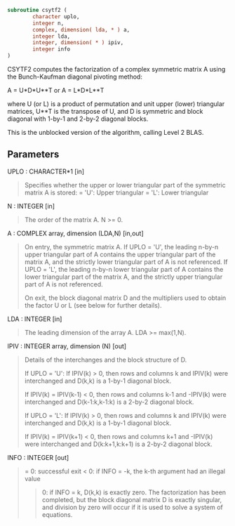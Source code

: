 ```fortran
subroutine csytf2 (
        character uplo,
        integer n,
        complex, dimension( lda, * ) a,
        integer lda,
        integer, dimension( * ) ipiv,
        integer info
)
```

CSYTF2 computes the factorization of a complex symmetric matrix A
using the Bunch-Kaufman diagonal pivoting method:

A = U\*D\*U\*\*T  or  A = L\*D\*L\*\*T

where U (or L) is a product of permutation and unit upper (lower)
triangular matrices, U\*\*T is the transpose of U, and D is symmetric and
block diagonal with 1-by-1 and 2-by-2 diagonal blocks.

This is the unblocked version of the algorithm, calling Level 2 BLAS.

## Parameters
UPLO : CHARACTER\*1 [in]
> Specifies whether the upper or lower triangular part of the
> symmetric matrix A is stored:
> = 'U':  Upper triangular
> = 'L':  Lower triangular

N : INTEGER [in]
> The order of the matrix A.  N >= 0.

A : COMPLEX array, dimension (LDA,N) [in,out]
> On entry, the symmetric matrix A.  If UPLO = 'U', the leading
> n-by-n upper triangular part of A contains the upper
> triangular part of the matrix A, and the strictly lower
> triangular part of A is not referenced.  If UPLO = 'L', the
> leading n-by-n lower triangular part of A contains the lower
> triangular part of the matrix A, and the strictly upper
> triangular part of A is not referenced.
> 
> On exit, the block diagonal matrix D and the multipliers used
> to obtain the factor U or L (see below for further details).

LDA : INTEGER [in]
> The leading dimension of the array A.  LDA >= max(1,N).

IPIV : INTEGER array, dimension (N) [out]
> Details of the interchanges and the block structure of D.
> 
> If UPLO = 'U':
> If IPIV(k) > 0, then rows and columns k and IPIV(k) were
> interchanged and D(k,k) is a 1-by-1 diagonal block.
> 
> If IPIV(k) = IPIV(k-1) < 0, then rows and columns
> k-1 and -IPIV(k) were interchanged and D(k-1:k,k-1:k)
> is a 2-by-2 diagonal block.
> 
> If UPLO = 'L':
> If IPIV(k) > 0, then rows and columns k and IPIV(k) were
> interchanged and D(k,k) is a 1-by-1 diagonal block.
> 
> If IPIV(k) = IPIV(k+1) < 0, then rows and columns
> k+1 and -IPIV(k) were interchanged and D(k:k+1,k:k+1)
> is a 2-by-2 diagonal block.

INFO : INTEGER [out]
> = 0: successful exit
> < 0: if INFO = -k, the k-th argument had an illegal value
> > 0: if INFO = k, D(k,k) is exactly zero.  The factorization
> has been completed, but the block diagonal matrix D is
> exactly singular, and division by zero will occur if it
> is used to solve a system of equations.
